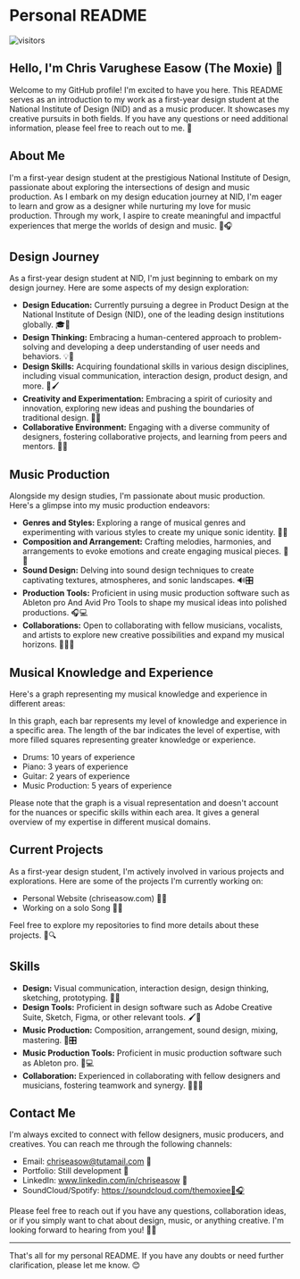 # Personal README
![visitors](https://visitor-badge.glitch.me/badge?page_id=chriseasow.chriseasow)
## Hello, I'm Chris Varughese Easow (The Moxie) 👋

Welcome to my GitHub profile! I'm excited to have you here. This README serves as an introduction to my work as a first-year design student at the National Institute of Design (NID) and as a music producer. It showcases my creative pursuits in both fields. If you have any questions or need additional information, please feel free to reach out to me. 🎉

## About Me

I'm a first-year design student at the prestigious National Institute of Design, passionate about exploring the intersections of design and music production. As I embark on my design education journey at NID, I'm eager to learn and grow as a designer while nurturing my love for music production. Through my work, I aspire to create meaningful and impactful experiences that merge the worlds of design and music. 🎨🎧

## Design Journey

As a first-year design student at NID, I'm just beginning to embark on my design journey. Here are some aspects of my design exploration:

- **Design Education:** Currently pursuing a degree in Product Design  at the National Institute of Design (NID), one of the leading design institutions globally. 🎓🎨
- **Design Thinking:** Embracing a human-centered approach to problem-solving and developing a deep understanding of user needs and behaviors. 💡👥
- **Design Skills:** Acquiring foundational skills in various design disciplines, including visual communication, interaction design, product design, and more. 🌟🖌️
- **Creativity and Experimentation:** Embracing a spirit of curiosity and innovation, exploring new ideas and pushing the boundaries of traditional design. 🚀🌈
- **Collaborative Environment:** Engaging with a diverse community of designers, fostering collaborative projects, and learning from peers and mentors. 👥💭

## Music Production

Alongside my design studies, I'm passionate about music production. Here's a glimpse into my music production endeavors:

- **Genres and Styles:** Exploring a range of musical genres and experimenting with various styles to create my unique sonic identity. 🎵🎶
- **Composition and Arrangement:** Crafting melodies, harmonies, and arrangements to evoke emotions and create engaging musical pieces. 🎹🎼
- **Sound Design:** Delving into sound design techniques to create captivating textures, atmospheres, and sonic landscapes. 🔊🎛️
- **Production Tools:** Proficient in using music production software such as Ableton pro And Avid Pro Tools  to shape my musical ideas into polished productions. 🎧💻
- **Collaborations:** Open to collaborating with fellow musicians, vocalists, and artists to explore new creative possibilities and expand my musical horizons. 🎵🤝🎨

## Musical Knowledge and Experience

Here's a graph representing my musical knowledge and experience in different areas:


In this graph, each bar represents my level of knowledge and experience in a specific area. The length of the bar indicates the level of expertise, with more filled squares representing greater knowledge or experience.

- Drums: 10 years of experience 
- Piano: 3 years of experience 
- Guitar: 2 years of experience 
- Music Production: 5 years of experience 

Please note that the graph is a visual representation and doesn't account for the nuances or specific skills within each area. It gives a general overview of my expertise in different musical domains.

## Current Projects

As a first-year design student, I'm actively involved in various projects and explorations. Here are some of the projects I'm currently working on:

- Personal Website (chriseasow.com) 🎨✨
- Working on a solo Song  🎵🔥

Feel free to explore my repositories to find more details about these projects. 📂🔍

## Skills

- **Design:** Visual communication, interaction design, design thinking, sketching, prototyping. 🎨💡
- **Design Tools:** Proficient in design software such as Adobe Creative Suite, Sketch, Figma, or other relevant tools. 🖌️🔧
- **Music Production:** Composition, arrangement, sound design, mixing, mastering. 🎵🎛️
- **Music Production Tools:** Proficient in music production software such as Ableton pro. 🎹💻
- **Collaboration:** Experienced in collaborating with fellow designers and musicians, fostering teamwork and synergy. 🤝🎵👥

## Contact Me

I'm always excited to connect with fellow designers, music producers, and creatives. You can reach me through the following channels:

- Email: chriseasow@tutamail.com 📧
- Portfolio: Still development 💼
- LinkedIn: www.linkedin.com/in/chriseasow 🔗
- SoundCloud/Spotify: https://soundcloud.com/themoxiee🎵🎧

Please feel free to reach out if you have any questions, collaboration ideas, or if you simply want to chat about design, music, or anything creative. I'm looking forward to hearing from you! 📩🎵

---

That's all for my personal README. If you have any doubts or need further clarification, please let me know. 😊


<!---
Chris-Easow/Chris-Easow is a ✨ special ✨ repository because its `README.md` (this file) appears on your GitHub profile.
You can click the Preview link to take a look at your changes.
--->
